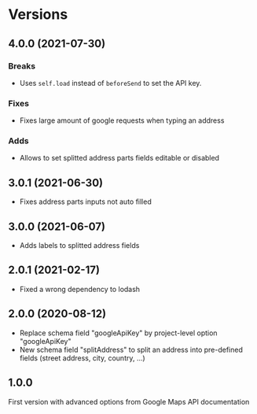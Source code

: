 # Versions

## 4.0.0 (2021-07-30)

### Breaks

- Uses `self.load` instead of `beforeSend` to set the API key.

### Fixes
- Fixes large amount of google requests when typing an address

### Adds

- Allows to set splitted address parts fields editable or disabled

## 3.0.1 (2021-06-30)

- Fixes address parts inputs not auto filled

## 3.0.0 (2021-06-07)

- Adds labels to splitted address fields

## 2.0.1 (2021-02-17)

- Fixed a wrong dependency to lodash

## 2.0.0 (2020-08-12)

- Replace schema field "googleApiKey" by project-level option "googleApiKey"
- New schema field "splitAddress" to split an address into pre-defined fields (street address, city, country, ...)

## 1.0.0

First version with advanced options from Google Maps API documentation
